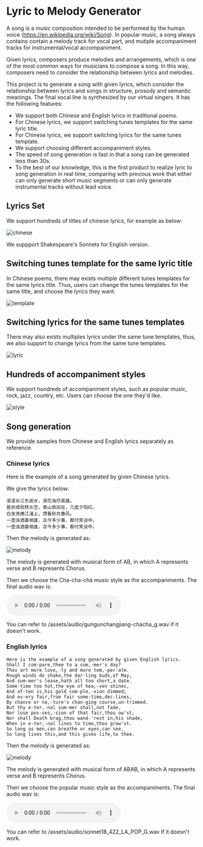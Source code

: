 <script src="http://api.html5media.info/1.1.8/html5media.min.js"></script>

# Lyric to Melody Generator

A song is a music composition intended to be performed by the human voice (https://en.wikipedia.org/wiki/Song). In popular music, a song always contains contain a melody track for vocal part, and mutiple accompaniment tracks for instrumental/vocal accompaniment.

Given lyrics, composers produce melodies and arrangements, which is one of the most common ways for musicians to compose a song. In this way, composers need to consider the relationship between lyrics and melodies.

This project is to generate a song with given lyrics, which consider the relationship between lyrics and songs in structure, prosody and semantic meanings. The final vocal line is synthesized by our virtual singers. It has the following features:
- We support both Chinese and English lyrics in traditional poems.
- For Chinese lyrics, we support switching tunes templates for the same lyric title.
- For Chinese lyrics, we support switching lyrics for the same tunes template.
- We support choosing different accompaniment styles.
- The speed of song generation is fast in that a song can be generated less than 30s.
- To the best of our knowledge, this is the first product to realize lyric to song generation in real time, comparing with previous work that either can only generate short music segments or can only generate instrumental tracks without lead voice.

## Lyrics Set
We support hundreds of titles of chinese lyrics, for example as below:

 ![chinese](/assets/images/chinese_lyrics_list.JPG)

We suppport Shakespeare's Sonnets for English version.

## Switching tunes template for the same lyric title

In Chinese poems, there may  exists multiple different tunes templates for the same lyrics title. Thus, users can change the tunes templates for the same title, and choose the lyrics they want.

![template](/assets/images/template.JPG)

## Switching lyrics for the same tunes templates

There may also exists multiples lyrics under the same tune templates, thus, we also support to change lyrics from the same tune templates.

![lyric](/assets/images/lyric.JPG)

## Hundreds of accompaniment styles

We support hundreds of accompaniment styles, such as popular music, rock, jazz, country, etc. Users can choose the one they'd like.

![style](/assets/images/style.JPG)

## Song generation

We provide samples from Chinese and English lyrics separately as reference.

### Chinese lyrics

Here is the example of a song generated by given Chinese lyrics.

We give the lyrics below:
````
滚滚长江东逝水，浪花淘尽英雄。
是非成败转头空，青山依旧在，几度夕阳红。
白发渔樵江渚上，惯看秋月春风。
一壶浊酒喜相逢，古今多少事，都付笑谈中。
一壶浊酒喜相逢，古今多少事，都付笑谈中。
````

Then the melody is generated as:

![melody](/assets/images/gungunchangjiang.JPG)

The melody is generated with musical form of AB, in which A represents verse and B represents Chorus.

Then we choose the Cha-cha-chá music style as the accompaniments. The final audio wav is: 

<audio src="/assets/audio/gungunchangjiang-chacha_g.wav" controls preload></audio>

<!-- <audio controls="controls">
  <source type="audio/wav" src="/assets/audio/gungunchangjiang-chacha_g.wav"></source>
  <p>Your browser does not support the audio element.</p>
</audio> -->

You can refer to /assets/audio/gungunchangjiang-chacha_g.wav if it doesn't work.

### English lyrics
````
Here is the example of a song generated by given English lyrics.
Shall I com-pare,thee to a sum,-mer's day?
Thou art more love,-ly and more tem,-per-ate.
Rough winds do shake,the dar-ling buds,of May,
And sum-mer's lease,hath all too short,a date.
Some-time too hot,the eye of hea,-ven shines,
And of-ten is,his gold com-ple,-xion dimmed;
And ev-ery fair,from fair some-time,dec-lines,
By chance or na,-ture's chan-ging course,un-trimmed.
But thy e-ter,-nal sum-mer shall,not fade,
Nor lose pos-ses,-sion of that fair,thou ow'st,
Nor shall Death brag,thou wand-'rest in,his shade,
When in e-ter,-nal lines to time,thou grow'st.
So long as men,can breathe or eyes,can see,
So long lives this,and this gives life,to thee.
````

Then the melody is generated as:

![melody](/assets/images/sonnet18.JPG)

The melody is generated with musical form of ABAB, in which A represents verse and B represents Chorus.

Then we choose the popular music style as the accompaniments. The final audio wav is: 

<audio controls="controls">
  <source type="audio/wav" src="/assets/audio/sonnet18_422_LA_POP_G.wav"></source>
  <p>Your browser does not support the audio element.</p>
</audio>

You can refer to /assets/audio/sonnet18_422_LA_POP_G.wav if it doesn't work.